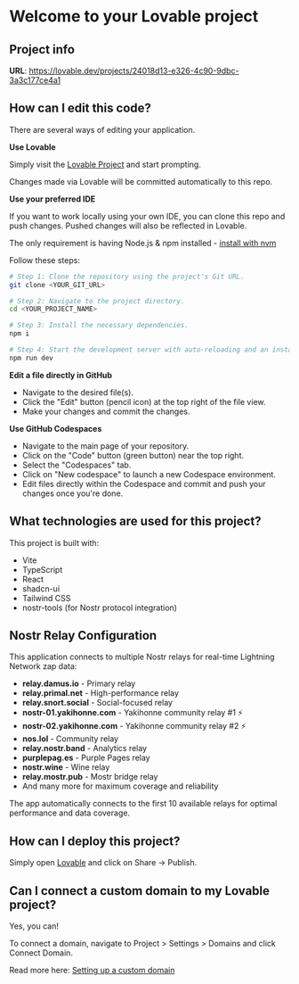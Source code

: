 # Welcome to your Lovable project

## Project info

**URL**: https://lovable.dev/projects/24018d13-e326-4c90-9dbc-3a3c177ce4a1

## How can I edit this code?

There are several ways of editing your application.

**Use Lovable**

Simply visit the [Lovable Project](https://lovable.dev/projects/24018d13-e326-4c90-9dbc-3a3c177ce4a1) and start prompting.

Changes made via Lovable will be committed automatically to this repo.

**Use your preferred IDE**

If you want to work locally using your own IDE, you can clone this repo and push changes. Pushed changes will also be reflected in Lovable.

The only requirement is having Node.js & npm installed - [install with nvm](https://github.com/nvm-sh/nvm#installing-and-updating)

Follow these steps:

```sh
# Step 1: Clone the repository using the project's Git URL.
git clone <YOUR_GIT_URL>

# Step 2: Navigate to the project directory.
cd <YOUR_PROJECT_NAME>

# Step 3: Install the necessary dependencies.
npm i

# Step 4: Start the development server with auto-reloading and an instant preview.
npm run dev
```

**Edit a file directly in GitHub**

- Navigate to the desired file(s).
- Click the "Edit" button (pencil icon) at the top right of the file view.
- Make your changes and commit the changes.

**Use GitHub Codespaces**

- Navigate to the main page of your repository.
- Click on the "Code" button (green button) near the top right.
- Select the "Codespaces" tab.
- Click on "New codespace" to launch a new Codespace environment.
- Edit files directly within the Codespace and commit and push your changes once you're done.

## What technologies are used for this project?

This project is built with:

- Vite
- TypeScript
- React
- shadcn-ui
- Tailwind CSS
- nostr-tools (for Nostr protocol integration)

## Nostr Relay Configuration

This application connects to multiple Nostr relays for real-time Lightning Network zap data:

- **relay.damus.io** - Primary relay
- **relay.primal.net** - High-performance relay
- **relay.snort.social** - Social-focused relay
- **nostr-01.yakihonne.com** - Yakihonne community relay #1 ⚡
- **nostr-02.yakihonne.com** - Yakihonne community relay #2 ⚡
- **nos.lol** - Community relay
- **relay.nostr.band** - Analytics relay
- **purplepag.es** - Purple Pages relay
- **nostr.wine** - Wine relay
- **relay.mostr.pub** - Mostr bridge relay
- And many more for maximum coverage and reliability

The app automatically connects to the first 10 available relays for optimal performance and data coverage.

## How can I deploy this project?

Simply open [Lovable](https://lovable.dev/projects/24018d13-e326-4c90-9dbc-3a3c177ce4a1) and click on Share -> Publish.

## Can I connect a custom domain to my Lovable project?

Yes, you can!

To connect a domain, navigate to Project > Settings > Domains and click Connect Domain.

Read more here: [Setting up a custom domain](https://docs.lovable.dev/tips-tricks/custom-domain#step-by-step-guide)